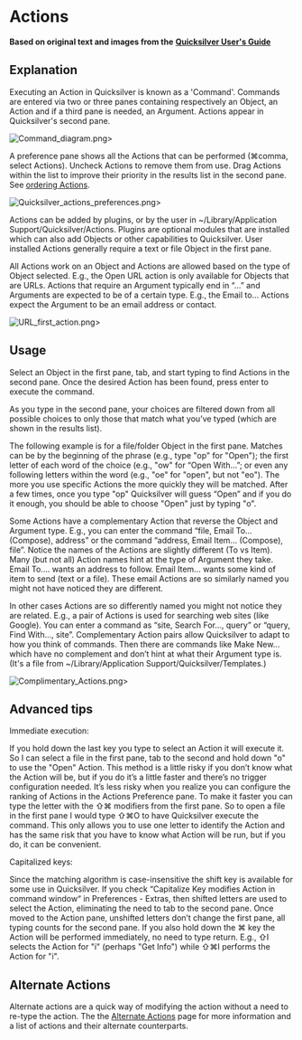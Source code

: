 # Actions

**Based on original text and images from the** [**Quicksilver User's Guide**](https://qsapp.com/manual/)

## Explanation

Executing an Action in Quicksilver is known as a 'Command'. Commands are entered via two or three panes containing respectively an Object, an Action and if a third pane is needed, an Argument. Actions appear in Quicksilver's second pane.

![Command\_diagram.png>](images/Command\_diagram.png)

A preference pane shows all the Actions that can be performed (⌘comma, select Actions). Uncheck Actions to remove them from use. Drag Actions within the list to improve their priority in the results list in the second pane. See [ordering Actions](https://docs.qsapp.com/documentation/ordering\_actions).

![Quicksilver\_actions\_preferences.png>](images/Quicksilver\_actions\_preferences.png)

Actions can be added by plugins, or by the user in \~/Library/Application Support/Quicksilver/Actions. Plugins are optional modules that are installed which can also add Objects or other capabilities to Quicksilver. User installed Actions generally require a text or file Object in the first pane.

All Actions work on an Object and Actions are allowed based on the type of Object selected. E.g., the Open URL action is only available for Objects that are URLs. Actions that require an Argument typically end in “...” and Arguments are expected to be of a certain type. E.g., the Email to... Actions expect the Argument to be an email address or contact.

![URL\_first\_action.png>](images/URL\_first\_action.png)

## Usage

Select an Object in the first pane, tab, and start typing to find Actions in the second pane. Once the desired Action has been found, press enter to execute the command.

As you type in the second pane, your choices are filtered down from all possible choices to only those that match what you’ve typed (which are shown in the results list).

The following example is for a file/folder Object in the first pane. Matches can be by the beginning of the phrase (e.g., type "op" for "Open"); the first letter of each word of the choice (e.g., "ow" for “Open With…”; or even any following letters within the word (e.g., "oe" for "open", but not "eo"). The more you use specific Actions the more quickly they will be matched. After a few times, once you type "op" Quicksilver will guess “Open” and if you do it enough, you should be able to choose "Open" just by typing "o".

Some Actions have a complementary Action that reverse the Object and Argument type. E.g., you can enter the command “file, Email To...(Compose), address” or the command “address, Email Item... (Compose), file”. Notice the names of the Actions are slightly different (To vs Item). Many (but not all) Action names hint at the type of Argument they take. Email To.... wants an address to follow. Email Item... wants some kind of item to send (text or a file). These email Actions are so similarly named you might not have noticed they are different.

In other cases Actions are so differently named you might not notice they are related. E.g., a pair of Actions is used for searching web sites (like Google). You can enter a command as “site, Search For..., query” or “query, Find With..., site”. Complementary Action pairs allow Quicksilver to adapt to how you think of commands. Then there are commands like Make New... which have no complement and don’t hint at what their Argument type is. (It's a file from \~/Library/Application Support/Quicksilver/Templates.)

![Complimentary\_Actions.png>](images/Complimentary\_Actions.png)

## Advanced tips

Immediate execution:

If you hold down the last key you type to select an Action it will execute it. So I can select a file in the first pane, tab to the second and hold down "o" to use the "Open" Action. This method is a little risky if you don’t know what the Action will be, but if you do it’s a little faster and there’s no trigger configuration needed. It’s less risky when you realize you can configure the ranking of Actions in the Actions Preference pane. To make it faster you can type the letter with the ⇧⌘ modifiers from the first pane. So to open a file in the first pane I would type ⇧⌘O to have Quicksilver execute the command. This only allows you to use one letter to identify the Action and has the same risk that you have to know what Action will be run, but if you do, it can be convenient.

Capitalized keys:

Since the matching algorithm is case-insensitive the shift key is available for some use in Quicksilver. If you check “Capitalize Key modifies Action in command window“ in Preferences - Extras, then shifted letters are used to select the Action, eliminating the need to tab to the second pane. Once moved to the Action pane, unshifted letters don’t change the first pane, all typing counts for the second pane. If you also hold down the ⌘ key the Action will be performed immediately, no need to type return. E.g., ⇧I selects the Action for "i" (perhaps "Get Info") while ⇧⌘I performs the Action for "i".

## Alternate Actions

Alternate actions are a quick way of modifying the action without a need to re-type the action. The the [Alternate Actions](https://docs.qsapp.com/documentation/alternate\_actions) page for more information and a list of actions and their alternate counterparts.
